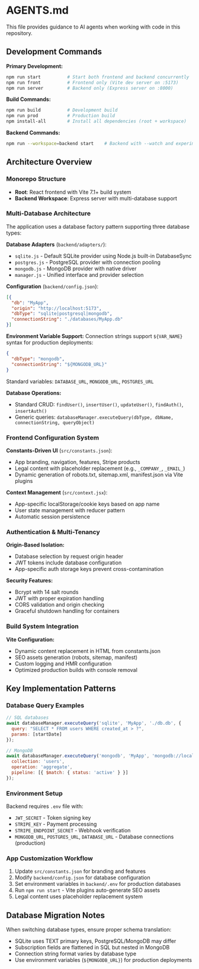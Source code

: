 # AGENTS.md

This file provides guidance to AI agents when working with code in this repository.

## Development Commands

**Primary Development:**
```bash
npm run start          # Start both frontend and backend concurrently
npm run front          # Frontend only (Vite dev server on :5173)
npm run server         # Backend only (Express server on :8000)
```

**Build Commands:**
```bash
npm run build          # Development build
npm run prod           # Production build
npm install-all        # Install all dependencies (root + workspace)
```

**Backend Commands:**
```bash
npm run --workspace=backend start    # Backend with --watch and experimental SQLite
```

## Architecture Overview

### Monorepo Structure
- **Root**: React frontend with Vite 7.1+ build system
- **Backend Workspace**: Express server with multi-database support

### Multi-Database Architecture
The application uses a database factory pattern supporting three database types:

**Database Adapters** (`backend/adapters/`):
- `sqlite.js` - Default SQLite provider using Node.js built-in DatabaseSync
- `postgres.js` - PostgreSQL provider with connection pooling 
- `mongodb.js` - MongoDB provider with native driver
- `manager.js` - Unified interface and provider selection

**Configuration** (`backend/config.json`):
```json
[{
  "db": "MyApp",
  "origin": "http://localhost:5173", 
  "dbType": "sqlite|postgresql|mongodb",
  "connectionString": "./databases/MyApp.db"
}]
```

**Environment Variable Support:**
Connection strings support `${VAR_NAME}` syntax for production deployments:
```json
{
  "dbType": "mongodb",
  "connectionString": "${MONGODB_URL}"
}
```

Standard variables: `DATABASE_URL`, `MONGODB_URL`, `POSTGRES_URL`

**Database Operations:**
- Standard CRUD: `findUser()`, `insertUser()`, `updateUser()`, `findAuth()`, `insertAuth()`
- Generic queries: `databaseManager.executeQuery(dbType, dbName, connectionString, queryObject)`

### Frontend Configuration System
**Constants-Driven UI** (`src/constants.json`):
- App branding, navigation, features, Stripe products
- Legal content with placeholder replacement (e.g., `_COMPANY_`, `_EMAIL_`)
- Dynamic generation of robots.txt, sitemap.xml, manifest.json via Vite plugins

**Context Management** (`src/context.jsx`):
- App-specific localStorage/cookie keys based on app name
- User state management with reducer pattern
- Automatic session persistence

### Authentication & Multi-Tenancy
**Origin-Based Isolation:**
- Database selection by request origin header
- JWT tokens include database configuration
- App-specific auth storage keys prevent cross-contamination

**Security Features:**
- Bcrypt with 14 salt rounds
- JWT with proper expiration handling
- CORS validation and origin checking
- Graceful shutdown handling for containers

### Build System Integration
**Vite Configuration:**
- Dynamic content replacement in HTML from constants.json
- SEO assets generation (robots, sitemap, manifest) 
- Custom logging and HMR configuration
- Optimized production builds with console removal

## Key Implementation Patterns

### Database Query Examples
```javascript
// SQL databases
await databaseManager.executeQuery('sqlite', 'MyApp', './db.db', {
  query: "SELECT * FROM users WHERE created_at > ?",
  params: [startDate]
});

// MongoDB
await databaseManager.executeQuery('mongodb', 'MyApp', 'mongodb://localhost:27017', {
  collection: 'users',
  operation: 'aggregate',
  pipeline: [{ $match: { status: 'active' } }]
});
```

### Environment Setup
Backend requires `.env` file with:
- `JWT_SECRET` - Token signing key
- `STRIPE_KEY` - Payment processing
- `STRIPE_ENDPOINT_SECRET` - Webhook verification
- `MONGODB_URL`, `POSTGRES_URL`, `DATABASE_URL` - Database connections (production)

### App Customization Workflow
1. Update `src/constants.json` for branding and features
2. Modify `backend/config.json` for database configuration  
3. Set environment variables in `backend/.env` for production databases
4. Run `npm run start` - Vite plugins auto-generate SEO assets
5. Legal content uses placeholder replacement system

## Database Migration Notes
When switching database types, ensure proper schema translation:
- SQLite uses TEXT primary keys, PostgreSQL/MongoDB may differ
- Subscription fields are flattened in SQL but nested in MongoDB
- Connection string format varies by database type
- Use environment variables (`${MONGODB_URL}`) for production deployments